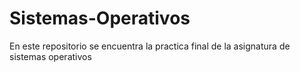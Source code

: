 # Sistemas-Operativos
En este repositorio se encuentra la practica final de la asignatura de sistemas operativos
